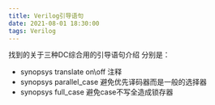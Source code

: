 ```yaml
---
title: Verilog引导语句
date: 2021-08-01 18:30:00
tags: Verilog
---
```

找到的关于三种DC综合用的引导语句介绍
分别是：
- synopsys translate on\off
注释
- synopsys parallel_case
避免优先译码器而是一般的选择器
- synopsys full_case
避免case不写全造成锁存器
